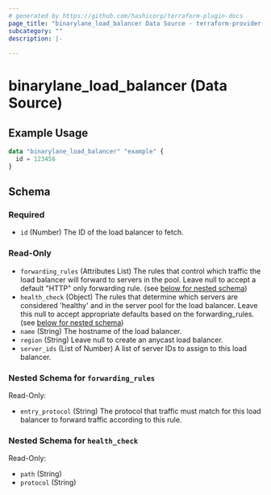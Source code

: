 ```yaml
---
# generated by https://github.com/hashicorp/terraform-plugin-docs
page_title: "binarylane_load_balancer Data Source - terraform-provider-binarylane"
subcategory: ""
description: |-
  
---
```


# binarylane_load_balancer (Data Source)



## Example Usage

```terraform
data "binarylane_load_balancer" "example" {
  id = 123456
}
```

<!-- schema generated by tfplugindocs -->
## Schema

### Required

- `id` (Number) The ID of the load balancer to fetch.

### Read-Only

- `forwarding_rules` (Attributes List) The rules that control which traffic the load balancer will forward to servers in the pool. Leave null to accept a default "HTTP" only forwarding rule. (see [below for nested schema](#nestedatt--forwarding_rules))
- `health_check` (Object) The rules that determine which servers are considered 'healthy' and in the server pool for the load balancer. Leave this null to accept appropriate defaults based on the forwarding_rules. (see [below for nested schema](#nestedatt--health_check))
- `name` (String) The hostname of the load balancer.
- `region` (String) Leave null to create an anycast load balancer.
- `server_ids` (List of Number) A list of server IDs to assign to this load balancer.

<a id="nestedatt--forwarding_rules"></a>
### Nested Schema for `forwarding_rules`

Read-Only:

- `entry_protocol` (String) The protocol that traffic must match for this load balancer to forward traffic according to this rule.


<a id="nestedatt--health_check"></a>
### Nested Schema for `health_check`

Read-Only:

- `path` (String)
- `protocol` (String)
